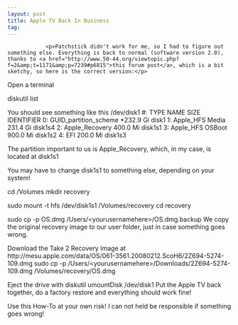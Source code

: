 ```yaml
---
layout: post
title: Apple TV Back In Business
tag: 
---
```



                <p>Patchstick didn't work for me, so I had to figure out something else. Everything is back to normal (software version 2.0), thanks to <a href="http://www.50-44.org/viewtopic.php?f=2&amp;t=1171&amp;p=7239#p6815">this forum post</a>, which is a bit sketchy, so here is the correct version:</p>
<p class="note">Open a terminal</p>
<p class="note">diskutil list</p>
<p class="note">You should see something like this
/dev/disk1
#:                       TYPE NAME                    SIZE       IDENTIFIER
0:      GUID_partition_scheme                        *232.9 Gi   disk1
1:                  Apple_HFS Media                   231.4 Gi   disk1s4
2:             Apple_Recovery                         400.0 Mi   disk1s1
3:                  Apple_HFS OSBoot                  900.0 Mi   disk1s2
4:                        EFI                         200.0 Mi   disk1s3</p>
<p class="note">The partition important to us is Apple_Recovery, which, in my case, is located at disk1s1</p>
<p class="important">You may have to change disk1s1 to something else, depending on your system!</p>
<p class="note">cd /Volumes
mkdir recovery</p>
<p class="note">sudo mount -t hfs /dev/disk1s1 /Volumes/recovery
cd recovery</p>
<p class="note">sudo cp -p OS.dmg /Users/&lt;yourusernamehere&gt;/OS.dmg.backup
We copy the original recovery image to our user folder, just in case something goes wrong.</p>
<p class="note">Download the Take 2 Recovery Image at
http://mesu.apple.com/data/OS/061-3561.20080212.ScoH6/2Z694-5274-109.dmg
sudo cp -p /Users/&lt;yourusernamehere&gt;/Downloads/2Z694-5274-109.dmg /Volumes/recovery/OS.dmg</p>
<p class="note">Eject the drive with
diskutil umountDisk /dev/disk1
Put the Apple TV back together, do a factory restore and everything should work fine!</p>
<p class="important">Use this How-To at your own risk! I can not held be responsible if something goes wrong!</p>
            
